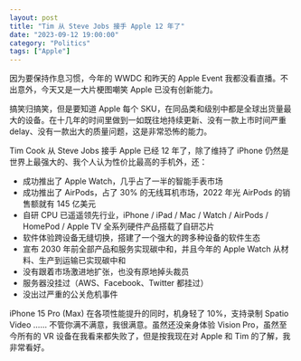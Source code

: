 ```yaml
---
layout: post
title: "Tim 从 Steve Jobs 接手 Apple 12 年了"
date: "2023-09-12 19:00:00"
category: "Politics"
tags: ["Apple"]
---
```


因为要保持作息习惯，今年的 WWDC 和昨天的 Apple Event 我都没看直播。不出意外，今天又是一大片梗图嘲笑 Apple 已没有创新能力。

搞笑归搞笑，但是要知道 Apple 每个 SKU，在同品类和级别中都是全球出货量最大的设备。在十几年的时间里做到一如既往地持续更新、没有一款上市时间严重 delay、没有一款出大的质量问题，这是非常恐怖的能力。

Tim Cook 从 Steve Jobs 接手 Apple 已经 12 年了，除了维持了 iPhone 仍然是世界上最强大的、我个人认为性价比最高的手机外，还：

- 成功推出了 Apple Watch，几乎占了一半的智能手表市场
- 成功推出了 AirPods，占了 30% 的无线耳机市场，2022 年光 AirPods 的销售额就有 145 亿美元
- 自研 CPU 已遥遥领先行业，iPhone / iPad / Mac / Watch / AirPods / HomePod / Apple TV 全系列硬件产品搭载了自研芯片
- 软件体验跨设备无缝切换，搭建了一个强大的跨多种设备的软件生态
- 宣布 2030 年前全部产品和服务实现碳中和，并且今年的 Apple Watch 从材料、生产到运输已实现碳中和
- 没有跟着市场激进地扩张，也没有原地掉头裁员
- 服务器没挂过（AWS、Facebook、Twitter 都挂过）
- 没出过严重的公关危机事件

iPhone 15 Pro (Max) 在各项性能提升的同时，机身轻了 10%，支持录制 Spatio Video …… 不管你满不满意，我很满意。虽然还没亲身体验 Vision Pro，虽然至今所有的 VR 设备在我看来都失败了，但是按我现在对 Apple 和 Tim 的了解，我非常看好。
